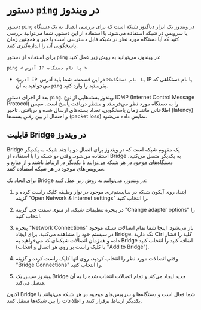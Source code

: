# دستور `ping` در ویندوز

دستور `ping` در ویندوز یک ابزار دیاگنوز شبکه است که برای بررسی اتصال به یک دستگاه یا سرویس در شبکه استفاده می‌شود. با استفاده از این دستور، شما می‌توانید بررسی کنید که آیا دستگاه مورد نظر در شبکه قابل دسترسی است یا خیر و همچنین زمان پاسخگویی آن را اندازه‌گیری کنید.

برای استفاده از دستور `ping` در ویندوز، می‌توانید به روش زیر عمل کنید:

```shell
ping < آدرس IP یا نام دستگاه >
```

- `<آدرس IP یا نام دستگاه>`: در این قسمت، شما باید آدرس IP یا نام دستگاهی که می‌خواهید به آن `ping` بفرستید را وارد کنید.

بعد از اجرای دستور `ping`، ویندوز بسته‌هایی از نوع ICMP (Internet Control Message Protocol) را به دستگاه مورد نظر می‌فرستد و منتظر دریافت پاسخ است. سپس اطلاعاتی مانند زمان پاسخگویی، تعداد بسته‌های ارسال شده و دریافتی، تاخیر (latency) و احتمال از بین رفتن بسته‌ها (packet loss) نمایش داده می‌شود.

## قابلیت Bridge در ویندوز

Bridge یک مفهوم شبکه است که در ویندوز برای اتصال دو یا چند شبکه به یکدیگر استفاده می‌شود. وقتی دو شبکه را با استفاده از Bridge به یکدیگر متصل می‌کنید، دستگاه‌های موجود در هر شبکه می‌توانند با یکدیگر در ارتباط باشند و از منابع و سرویس‌های موجود در هر شبکه استفاده کنند.

برای ایجاد یک Bridge در ویندوز، می‌توانید به روش زیر عمل کنید:

1. ابتدا، روی آیکون شبکه در سایستم‌تری موجود در نوار وظیفه کلیک راست کرده و گزینه "Open Network & Internet settings" را انتخاب کنید.

2. در پنجره تنظیمات شبکه، از منوی سمت چپ گزینه "Change adapter options" را انتخاب کنید.

3. پنجره "Network Connections" باز می‌شود. اینجا شما تمام اتصالات شبکه موجود در سیستم خود را مشاهده می‌کنید. برای ایجاد Bridge، نگه دارید Ctrl کلید را فشار داده و همزمان اتصالات شبکه‌ای که می‌خواهید به Bridge اضافه کنید را انتخاب کنید (با کلیک راست بر روی هر اتصال و انتخاب "Add to Bridge").

4. وقتی اتصالات مورد نظر را انتخاب کردید، روی آنها کلیک راست کرده و گزینه "Bridge Connections" را انتخاب کنید.

5. ویندوز سپس یک Bridge جدید ایجاد می‌کند و تمام اتصالات انتخاب شده را به آن متصل می‌کند.

اکنون Bridge شما فعال است و دستگاه‌ها و سرویس‌های موجود در هر شبکه می‌توانند با یکدیگر ارتباط برقرار کنند و اطلاعات را بین شبکه‌ها منتقل کنند.